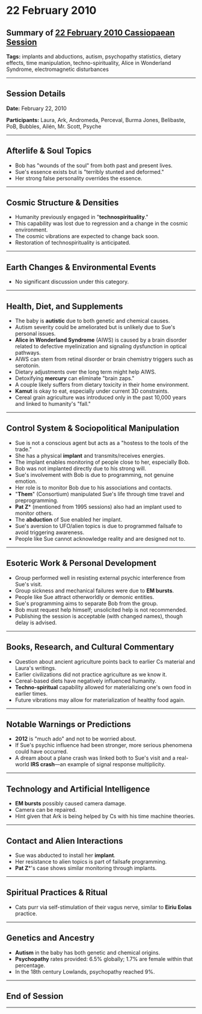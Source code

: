 # 22 February 2010

## Summary of [22 February 2010 Cassiopaean Session](https://cassiopaea.org/forum/threads/session-22-february-2010.16438/)

**Tags:** implants and abductions, autism, psychopathy statistics, dietary effects, time manipulation, techno-spirituality, Alice in Wonderland Syndrome, electromagnetic disturbances

---

## Session Details

**Date:** February 22, 2010

**Participants:** Laura, Ark, Andromeda, Perceval, Burma Jones, Belibaste, PoB, Bubbles, Ailén, Mr. Scott, Psyche

---

## Afterlife & Soul Topics

- Bob has "wounds of the soul" from both past and present lives.
- Sue's essence exists but is "terribly stunted and deformed."
- Her strong false personality overrides the essence.

---

## Cosmic Structure & Densities

- Humanity previously engaged in "**technospirituality**."
- This capability was lost due to regression and a change in the cosmic environment.
- The cosmic vibrations are expected to change back soon.
- Restoration of technospirituality is anticipated.

---

## Earth Changes & Environmental Events

- No significant discussion under this category.

---

## Health, Diet, and Supplements

- The baby is **autistic** due to both genetic and chemical causes.
- Autism severity could be ameliorated but is unlikely due to Sue's personal issues.
- **Alice in Wonderland Syndrome** (AIWS) is caused by a brain disorder related to defective myelinization and signaling dysfunction in optical pathways.
- AIWS can stem from retinal disorder or brain chemistry triggers such as serotonin.
- Dietary adjustments over the long term might help AIWS.
- Detoxifying **mercury** can eliminate "brain zaps."
- A couple likely suffers from dietary toxicity in their home environment.
- **Kamut** is okay to eat, especially under current 3D constraints.
- Cereal grain agriculture was introduced only in the past 10,000 years and linked to humanity's "fall."

---

## Control System & Sociopolitical Manipulation

- Sue is not a conscious agent but acts as a "hostess to the tools of the trade."
- She has a physical **implant** and transmits/receives energies.
- The implant enables monitoring of people close to her, especially Bob.
- Bob was not implanted directly due to his strong will.
- Sue's involvement with Bob is due to programming, not genuine emotion.
- Her role is to monitor Bob due to his associations and contacts.
- "**Them**" (Consortium) manipulated Sue's life through time travel and preprogramming.
- **Pat Z*** (mentioned from 1995 sessions) also had an implant used to monitor others.
- The **abduction** of Sue enabled her implant.
- Sue's aversion to UFO/alien topics is due to programmed failsafe to avoid triggering awareness.
- People like Sue cannot acknowledge reality and are designed not to.

---

## Esoteric Work & Personal Development

- Group performed well in resisting external psychic interference from Sue's visit.
- Group sickness and mechanical failures were due to **EM bursts**.
- People like Sue attract otherworldly or demonic entities.
- Sue's programming aims to separate Bob from the group.
- Bob must request help himself; unsolicited help is not recommended.
- Publishing the session is acceptable (with changed names), though delay is advised.

---

## Books, Research, and Cultural Commentary

- Question about ancient agriculture points back to earlier Cs material and Laura's writings.
- Earlier civilizations did not practice agriculture as we know it.
- Cereal-based diets have negatively influenced humanity.
- **Techno-spiritual** capability allowed for materializing one's own food in earlier times.
- Future vibrations may allow for materialization of healthy food again.

---

## Notable Warnings or Predictions

- **2012** is "much ado" and not to be worried about.
- If Sue's psychic influence had been stronger, more serious phenomena could have occurred.
- A dream about a plane crash was linked both to Sue's visit and a real-world **IRS crash**—an example of signal response multiplicity.

---

## Technology and Artificial Intelligence

- **EM bursts** possibly caused camera damage.
- Camera can be repaired.
- Hint given that Ark is being helped by Cs with his time machine theories.

---

## Contact and Alien Interactions

- Sue was abducted to install her **implant**.
- Her resistance to alien topics is part of failsafe programming.
- **Pat Z***'s case shows similar monitoring through implants.

---

## Spiritual Practices & Ritual

- Cats purr via self-stimulation of their vagus nerve, similar to **Eiriu Eolas** practice.

---

## Genetics and Ancestry

- **Autism** in the baby has both genetic and chemical origins.
- **Psychopathy** rates provided: 6.5% globally; 1.7% are female within that percentage.
- In the 18th century Lowlands, psychopathy reached 9%.

---

## End of Session

---